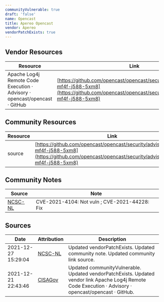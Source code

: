 ```yaml
---
communityVulnerable: true
draft: 'false'
name: Opencast
title: Apereo Opencast
vendor: Apereo
vendorPatchExists: true
---
```


## Vendor Resources
| Resource | Link |
| --- | --- |
| Apache Log4j Remote Code Execution · Advisory · opencast/opencast · GitHub | [https://github.com/opencast/opencast/security/advisories/GHSA-mf4f-j588-5xm8](https://github.com/opencast/opencast/security/advisories/GHSA-mf4f-j588-5xm8) |

## Community Resources
| Resource | Link |
| --- | --- |
| source | [https://github.com/opencast/opencast/security/advisories/GHSA-mf4f-j588-5xm8](https://github.com/opencast/opencast/security/advisories/GHSA-mf4f-j588-5xm8) |

## Community Notes
| Source | Note |
| --- | --- |
| [NCSC-NL](https://github.com/NCSC-NL/log4shell/blob/main/software/README.md) | CVE-2021-4104: Not vuln ; CVE-2021-44228: Fix </ul> |

## Sources
| Date | Attribution | Description |
| --- | --- | --- |
| 2021-12-27 15:29:04 | [NCSC-NL](https://github.com/NCSC-NL/log4shell/blob/main/software/README.md) | Updated vendorPatchExists. Updated community note. Updated community link source.  |
| 2021-12-21 22:43:46 | [CISAGov](https://raw.githubusercontent.com/cisagov/log4j-affected-db/develop/README.md) | Updated communityVulnerable. Updated vendorPatchExists. Updated vendor link Apache Log4j Remote Code Execution · Advisory · opencast/opencast · GitHub.  |
